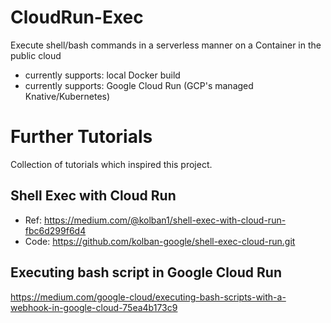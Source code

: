 # CloudRun-Exec
Execute shell/bash commands in a serverless manner on a Container in the public cloud
- currently supports: local Docker build
- currently supports: Google Cloud Run (GCP's managed Knative/Kubernetes)

# Further Tutorials
Collection of tutorials which inspired this project.

## Shell Exec with Cloud Run
- Ref: https://medium.com/@kolban1/shell-exec-with-cloud-run-fbc6d299f6d4
- Code: https://github.com/kolban-google/shell-exec-cloud-run.git

## Executing bash script in Google Cloud Run
https://medium.com/google-cloud/executing-bash-scripts-with-a-webhook-in-google-cloud-75ea4b173c9
